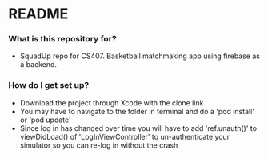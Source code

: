 # README #

### What is this repository for? ###

* SquadUp repo for CS407. Basketball matchmaking app using firebase as a backend.

### How do I get set up? ###

* Download the project through Xcode with the clone link
* You may have to navigate to the folder in terminal and do a 'pod install' or 'pod update'
* Since log in has changed over time you will have to add 'ref.unauth()' to viewDidLoad() of 'LogInViewController' to un-authenticate your simulator so you can re-log in without the crash